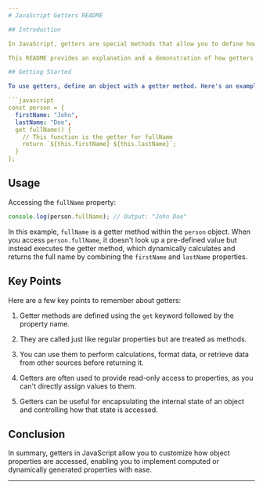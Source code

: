 ```yaml
---
# JavaScript Getters README

## Introduction

In JavaScript, getters are special methods that allow you to define how a property should be accessed on an object. They are a powerful feature for controlling access to object properties and can be used to calculate or provide values dynamically.

This README provides an explanation and a demonstration of how getters work in JavaScript.

## Getting Started

To use getters, define an object with a getter method. Here's an example:

```javascript
const person = {
  firstName: "John",
  lastName: "Doe",
  get fullName() {
    // This function is the getter for fullName
    return `${this.firstName} ${this.lastName}`;
  }
};
```

## Usage

Accessing the `fullName` property:

```javascript
console.log(person.fullName); // Output: "John Doe"
```

In this example, `fullName` is a getter method within the `person` object. When you access `person.fullName`, it doesn't look up a pre-defined value but instead executes the getter method, which dynamically calculates and returns the full name by combining the `firstName` and `lastName` properties.

## Key Points

Here are a few key points to remember about getters:

1. Getter methods are defined using the `get` keyword followed by the property name.

2. They are called just like regular properties but are treated as methods.

3. You can use them to perform calculations, format data, or retrieve data from other sources before returning it.

4. Getters are often used to provide read-only access to properties, as you can't directly assign values to them.

5. Getters can be useful for encapsulating the internal state of an object and controlling how that state is accessed.

## Conclusion

In summary, getters in JavaScript allow you to customize how object properties are accessed, enabling you to implement computed or dynamically generated properties with ease.

---
```

